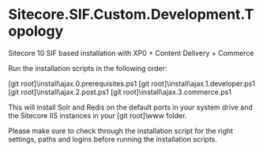 # Sitecore.SIF.Custom.Development.Topology

Sitecore 10 SIF based installation with XP0 + Content Delivery + Commerce

Run the installation scripts in the following order:

[git root]\install\ajax.0.prerequisites.ps1
[git root]\install\ajax.1.developer.ps1
[git root]\install\ajax.2.post.ps1
[git root]\install\ajax.3.commerce.ps1

This will install Solr and Redis on the default ports in your system drive and the Sitecore IIS instances in your [git root]\www folder.

Please make sure to check through the installation script for the right settings, paths and logins before running the installation scripts.
